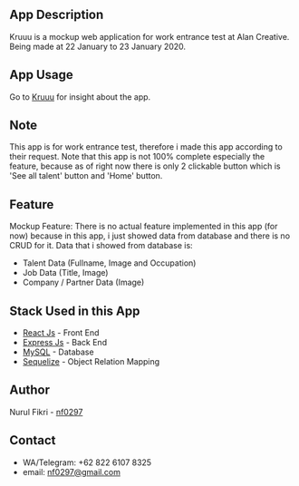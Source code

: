 ## App Description

Kruuu is a mockup web application for work entrance test at Alan Creative. Being made at 22 January to 23 January 2020.

## App Usage

Go to [Kruuu](https://kruuu-nf0297.netlify.com) for insight about the app. 
 
## Note

This app is for work entrance test, therefore i made this app according to their request. Note that this app is not 100% complete especially the feature, because as of right now there is only 2 clickable button which is 'See all talent' button and 'Home' button. 

## Feature 

Mockup Feature:
There is no actual feature implemented in this app (for now) because in this app, i just showed data from database and there is no CRUD for it. Data that i showed from database is:
- Talent Data (Fullname, Image and Occupation)
- Job Data (Title, Image)
- Company / Partner Data (Image)

## Stack Used in this App

- [React Js](https://reactjs.org/) - Front End
- [Express Js](https://expressjs.com/) - Back End
- [MySQL](https://www.mysql.com/) - Database
- [Sequelize](https://www.sequelize.org/) - Object Relation Mapping

## Author

 Nurul Fikri - [nf0297](https://github.com/nf0297/)

## Contact

- WA/Telegram: +62 822 6107 8325
- email: nf0297@gmail.com

